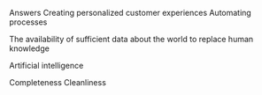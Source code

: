 Answers
Creating personalized customer experiences
Automating processes

The availability of sufficient data about the world to replace human knowledge

Artificial intelligence

Completeness
Cleanliness
